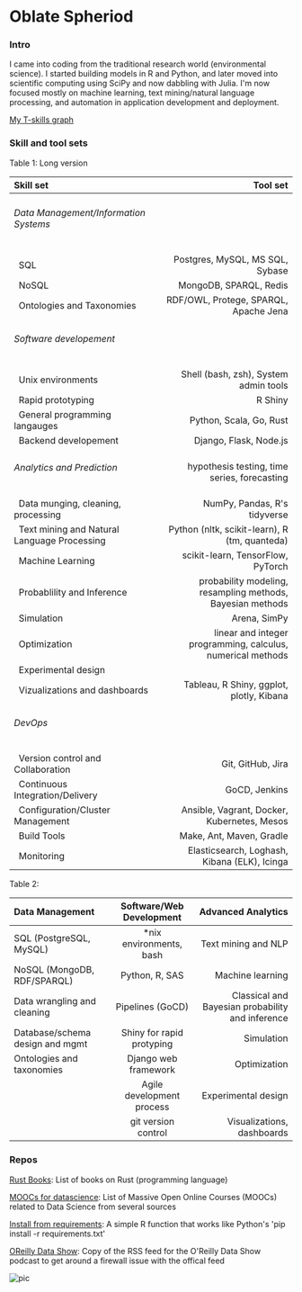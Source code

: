 # Oblate Spheriod

### Intro

I came into coding from the traditional research world (environmental science). I started building models in R and Python, and later moved into scientific computing using SciPy and now dabbling with Julia. I'm now focused mostly on machine learning, text mining/natural language processing, and automation in application development and deployment.

[My T-skills graph](./T-skills.svg)

### Skill and tool sets
Table 1: Long version

<table>
<thead>
<tr>
<th align="left">Skill set</th>
<th align="right">Tool set</th>
</tr>
</thead>
<tbody>
<tr>
<td align="left"><h6>Data Management/Information Systems</h6></td>
<td align="right"></td>
</tr>
<tr>
<td align="left">&nbsp;&nbsp;SQL</td>
<td align="right">Postgres, MySQL, MS SQL, Sybase</td>
</tr>
<tr>
<td align="left">&nbsp;&nbsp;NoSQL</td>
<td align="right">MongoDB, SPARQL, Redis</td>
</tr>
<tr>
<td align="left">&nbsp;&nbsp;Ontologies and Taxonomies</td>
<td align="right">RDF/OWL, Protege, SPARQL, Apache Jena</td>
</tr>
<tr>
<td align="left"><h6>Software developement</h6></td>
<td align="right"></td>
</tr>
<tr>
<td align="left">&nbsp;&nbsp;Unix environments</td>
<td align="right">Shell (bash, zsh), System admin tools</td>
</tr>
<tr>
<td align="left">&nbsp;&nbsp;Rapid prototyping</td>
<td align="right">R Shiny</td>
</tr>
<tr>
<td align="left">&nbsp;&nbsp;General programming langauges</td>
<td align="right">Python, Scala, Go, Rust</td>
</tr>
<tr>
<td align="left">&nbsp;&nbsp;Backend developement</td>
<td align="right">Django, Flask, Node.js</td>
</tr>
<tr>
<td align="left"><h6>Analytics and Prediction</h6></td>
<td align="right">hypothesis testing, time series, forecasting</td>
</tr>
<tr>
<td align="left">&nbsp;&nbsp;Data munging, cleaning, processing</td>
<td align="right">NumPy, Pandas, R's tidyverse</td>
</tr>
<tr>
<td align="left">&nbsp;&nbsp;Text mining and Natural Language Processing</td>
<td align="right">Python (nltk, scikit-learn), R (tm, quanteda)</td>
</tr>
<tr>
<td align="left">&nbsp;&nbsp;Machine Learning</td>
<td align="right">scikit-learn, TensorFlow, PyTorch</td>
</tr>
<tr>
<td align="left">&nbsp;&nbsp;Probablility and Inference</td>
<td align="right">probability modeling, resampling methods, Bayesian methods</td>
</tr>
<tr>
<td align="left">&nbsp;&nbsp;Simulation</td>
<td align="right">Arena, SimPy</td>
</tr>
<tr>
<td align="left">&nbsp;&nbsp;Optimization</td>
<td align="right">linear and integer programming, calculus, numerical methods</td>
</tr>
<tr>
<td align="left">&nbsp;&nbsp;Experimental design</td>
<td align="right"></td>
</tr>
<tr>
<td align="left">&nbsp;&nbsp;Vizualizations and dashboards</td>
<td align="right">Tableau, R Shiny, ggplot, plotly, Kibana</td>
</tr>
<tr>
<td align="left"><h6>DevOps</h6></td>
<td align="right"></td>
</tr>
<tr>
<td align="left">&nbsp;&nbsp;Version control and Collaboration</td>
<td align="right">Git, GitHub, Jira</td>
</tr>
<tr>
<td align="left">&nbsp;&nbsp;Continuous Integration/Delivery</td>
<td align="right">GoCD, Jenkins</td>
</tr>
<tr>
<td align="left">&nbsp;&nbsp;Configuration/Cluster Management</td>
<td align="right">Ansible, Vagrant, Docker, Kubernetes, Mesos</td>
</tr>
<tr>
<td align="left">&nbsp;&nbsp;Build Tools</td>
<td align="right">Make, Ant, Maven, Gradle</td>
</tr>
<tr>
<td align="left">&nbsp;&nbsp;Monitoring</td>
<td align="right">Elasticsearch, Loghash, Kibana (ELK), Icinga</td>
</tr></tbody></table>

Table 2:

| Data Management | Software/Web Development | Advanced Analytics |
|:--------- |:----------------:| -------------:|
| SQL (PostgreSQL, MySQL) | *nix environments, bash | Text mining and NLP |
| NoSQL (MongoDB, RDF/SPARQL) | Python, R, SAS | Machine learning |
| Data wrangling and cleaning | Pipelines (GoCD) | Classical and Bayesian probability and inference |
| Database/schema design and mgmt | Shiny for rapid protyping | Simulation |
|	Ontologies and taxonomies | Django web framework | Optimization |
|	| Agile development process | Experimental design |
|	| git version control | Visualizations, dashboards |

### Repos

[Rust Books](https://github.com/OblateSpheroid/RustBooks): List of books on Rust (programming language)

[MOOCs for datascience](https://github.com/OblateSpheroid/MOOCs_for_datascience): List of Massive Open Online Courses (MOOCs) related to Data Science from several sources 

[Install from requirements](https://github.com/OblateSpheroid/Install_from_requirements): A simple R function that works like Python's 'pip install -r requirements.txt'

[OReilly Data Show](https://github.com/OblateSpheroid/OReilly-Data-Show): Copy of the RSS feed for the O'Reilly Data Show podcast to get around a firewall issue with the offical feed 

![pic](https://upload.wikimedia.org/wikipedia/commons/thumb/b/b5/OblateSpheroid.PNG/220px-OblateSpheroid.PNG)
